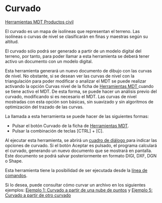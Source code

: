 # Curvado

[Herramientas MDT Productos civil](../fichas-de-herramientas/ficha-de-herramientas-mdt/productos-civil.md)

El curvado es un mapa de isolíneas que representan el terreno. Las isolíneas o curvas de nivel se clasificarán en finas y maestras según su altitud.

El curvado sólo podrá ser generado a partir de un modelo digital del terreno, por tanto, para poder llamar a esta herramienta se deberá tener activo un documento con un modelo digital.

Esta herramienta generará un nuevo documento de dibujo con las curvas de nivel. No obstante, si se desean ver las curvas de nivel con la triangulación para poder modificar o analizar el MDT se puede realizar activando la opción  Curvas nivel de la ficha de [Herramientas MDT ](../fichas-de-herramientas/ficha-de-herramientas-mdt/)cuando se tiene activo el MDT. De esta forma, se puede hacer un análisis previo del curvado, modificando si es necesario el MDT. Las curvas de nivel mostradas con esta opción son básicas, sin suavizado y sin algoritmos de optimización del trazado de las curvas.

La llamada a esta herramienta se puede hacer de las siguientes formas:

* Pulsar el botón  Curvado de la ficha de [Herramientas MDT](../fichas-de-herramientas/ficha-de-herramientas-mdt/).
* Pulsar la combinación de teclas \[CTRL\] + \[C\].

Al ejecutar esta herramienta, se abrirá un [cuadro de diálogo ](../herramientas-mdt/curvado/)para indicar las opciones de curvado. Si el botón Aceptar es pulsado, el programa calculará el curvado, generando un nuevo documento que se mostrará en pantalla. Este documento se podrá salvar posteriormente en formato DIGI, DXF, DGN o Shape.

Esta herramienta tiene la posibilidad de ser ejecutada desde la [línea de comandos](../desde-linea-de-comando/linea-de-comando-curvado.md).

Si lo desea, puede consultar cómo curvar un archivo en los siguientes ejemplos: [Ejemplo 1: Curvado a partir de una nube de puntos](../ejemplos/ejemplo1.md) y [Ejemplo 5: Curvado a partir de otro curvado](../ejemplos/ejemplo5.md)

